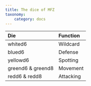 ```yaml
---
title: The dice of MFZ
taxonomy:
    category: docs
---
```

| Die                 | Function                                                                                                                                                                                                    |
| :-----              | :-----                                                                                                                                                                                                         |
| whited6             | Wildcard                                                                                                                                                                                    |
| blued6              | Defense
| yellowd6            | Spotting
| greend6 & greend8   | Movement
| redd6 & redd8       | Attacking